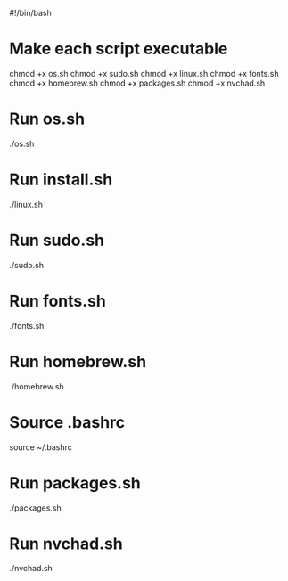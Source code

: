 #!/bin/bash

# Make each script executable
chmod +x os.sh
chmod +x sudo.sh
chmod +x linux.sh
chmod +x fonts.sh
chmod +x homebrew.sh
chmod +x packages.sh
chmod +x nvchad.sh

# Run os.sh
./os.sh

# Run install.sh
./linux.sh

# Run sudo.sh
./sudo.sh

# Run fonts.sh
./fonts.sh

# Run homebrew.sh
./homebrew.sh

# Source .bashrc
source ~/.bashrc

# Run packages.sh
./packages.sh

# Run nvchad.sh
./nvchad.sh
